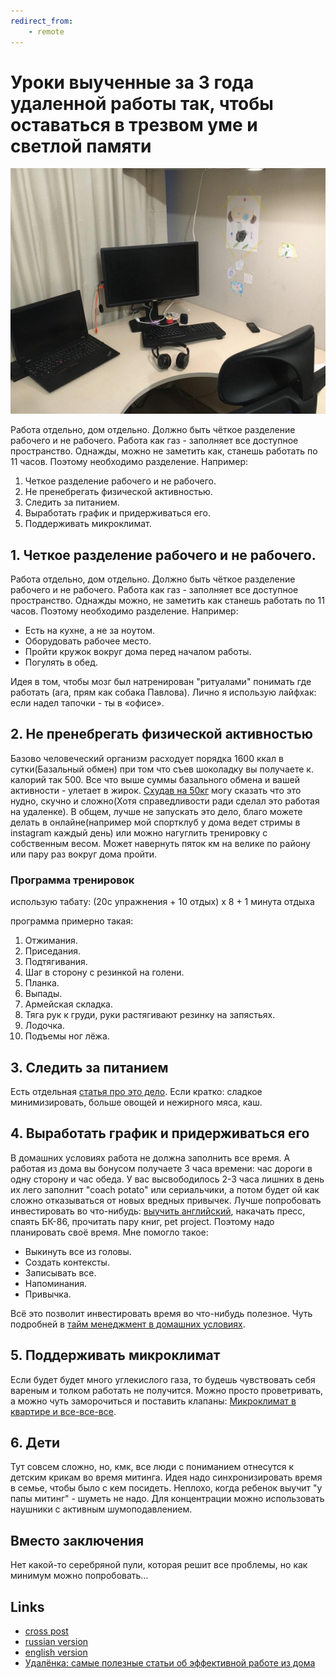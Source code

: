 ```yaml
---
redirect_from:
    - remote
---
```

# Уроки выученные за 3 года удаленной работы так, чтобы оставаться в трезвом уме и светлой памяти
![remote](assets/remote.jpg?raw=true)

Работа отдельно, дом отдельно. Должно быть чёткое разделение рабочего и не рабочего. Работа как газ - заполняет все доступное пространство. Однажды, можно не заметить как, станешь работать по 11 часов. Поэтому необходимо разделение. Например:

1. Четкое разделение рабочего и не рабочего. 
2. Не пренебрегать физической активностью.
3. Следить за питанием.
4. Выработать график и придерживаться его.
5. Поддерживать микроклимат.

## 1. Четкое разделение рабочего и не рабочего.

Работа отдельно, дом отдельно. Должно быть чёткое разделение рабочего и не рабочего. Работа как газ - заполняет все доступное пространство. Однажды можно, не заметить как станешь работать по 11 часов. Поэтому необходимо разделение. Например:

* Есть на кухне, а не за ноутом.
* Оборудовать рабочее место.
* Пройти кружок вокруг дома перед началом работы.
* Погулять в обед.

Идея в том, чтобы мозг был натренирован "ритуалами" понимать где работать (ага, прям как собака Павлова). Лично я использую лайфхак: если надел тапочки - ты в «офисе».

## 2. Не пренебрегать физической активностью

Базово человеческий организм расходует порядка 1600 ккал в сутки(Базальный обмен) при том что съев шоколадку вы получаете к. калорий так 500. Все что выше суммы базального обмена и вашей активности - улетает в жирок. [Схудав на 50кг](http://www.goncharov.xyz/life/how-to-lose-weight-en.html) могу сказать что это нудно, скучно и сложно(Хотя справедливости ради сделал это работая на удаленке). В общем, лучше не запускать это дело, благо можете делать в онлайне(например мой спортклуб у дома ведет стримы в instagram каждый день) или можно нагуглить тренировку с собственным весом. Может навернуть пяток км на велике по району или пару раз вокруг дома пройти.

### Программа тренировок

использую табату: (20с упражнения + 10 отдых) х  8 + 1 минута отдыха

программа примерно такая:

1. Отжимания.
2. Приседания.
3. Подтягивания.
4. Шаг в сторону с резинкой на голени.
5. Планка.
6. Выпады.
7. Армейская складка.
8. Тяга рук к груди, руки растягивают резинку на запястьях.
9. Лодочка.
10. Подъемы ног лёжа.

## 3. Следить за питанием

Есть отдельная [статья про это дело](http://www.goncharov.xyz/life/how-to-lose-weight-en.html). Если кратко: сладкое минимизировать, больше овощей и нежирного мяса, каш.

## 4. Выработать график и придерживаться его

В домашних условиях работа не должна заполнить все время. А работая из дома вы бонусом получаете 3 часа времени: час дороги в одну сторону и час обеда. У вас высвободилось 2-3 часа лишних в день их лего заполнит "coach potato" или сериальчики, а потом будет ой как сложно отказываться от новых вредных привычек. Лучше попробовать инвестировать во что-нибудь: [выучить английский](https://habr.com/en/post/437928/), накачать пресс, спаять БК-86, прочитать пару книг, pet project. Поэтому надо планировать своё время. Мне помогло такое:

* Выкинуть все из головы.
* Создать контексты.
* Записывать все.
* Напоминания.
* Привычка.

Всё это позволит инвестировать время во что-нибудь полезное. Чуть подробней в [тайм менеджмент в домашних условиях](http://www.goncharov.xyz/life/time-management-irl.html).

## 5. Поддерживать микроклимат

Если будет будет много углекислого газа, то будешь чувствовать себя вареным и толком работать не получится. Можно просто проветривать, а можно чуть заморочиться и поставить клапаны: [Микроклимат в квартире и все-все-все](http://www.goncharov.xyz/life/microclimate.html).

## 6. Дети

Тут совсем сложно, но, кмк, все люди с пониманием отнесутся к детским крикам во время митинга. Идея надо синхронизировать время в семье, чтобы было с кем посидеть. Неплохо, когда ребенок выучит "у папы митинг" - шуметь не надо. Для концентрации можно использовать наушники с активным шумоподавлением.

## Вместо заключения 

Нет какой-то серебряной пули, которая решит все проблемы, но как минимум можно попробовать...

## Links

* [cross post](https://habr.com/en/post/494238/)
* [russian version](http://www.goncharov.xyz/life/remote-work.html)
* [english version](http://www.goncharov.xyz/life/remote-work-en.html)
* [Удалёнка: самые полезные статьи об эффективной работе из дома](https://habr.com/en/company/habr/blog/494082/)